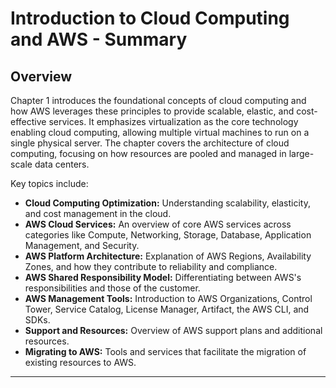 # Introduction to Cloud Computing and AWS - Summary

## Overview

Chapter 1 introduces the foundational concepts of cloud computing and how AWS leverages these principles to provide scalable, elastic, and cost-effective services. It emphasizes virtualization as the core technology enabling cloud computing, allowing multiple virtual machines to run on a single physical server. The chapter covers the architecture of cloud computing, focusing on how resources are pooled and managed in large-scale data centers.

Key topics include:

- **Cloud Computing Optimization:** Understanding scalability, elasticity, and cost management in the cloud.
- **AWS Cloud Services:** An overview of core AWS services across categories like Compute, Networking, Storage, Database, Application Management, and Security.
- **AWS Platform Architecture:** Explanation of AWS Regions, Availability Zones, and how they contribute to reliability and compliance.
- **AWS Shared Responsibility Model:** Differentiating between AWS's responsibilities and those of the customer.
- **AWS Management Tools:** Introduction to AWS Organizations, Control Tower, Service Catalog, License Manager, Artifact, the AWS CLI, and SDKs.
- **Support and Resources:** Overview of AWS support plans and additional resources.
- **Migrating to AWS:** Tools and services that facilitate the migration of existing resources to AWS.

---

